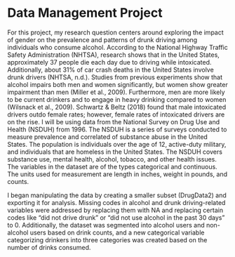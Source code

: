 # Data Management Project

For this project, my research question centers around exploring the impact of gender on the prevalence and patterns of drunk driving among individuals who consume alcohol. According to the National Highway Traffic Safety Administration (NHTSA), research shows that in the United States, approximately 37 people die each day due to driving while intoxicated. Additionally, about 31% of car crash deaths in the United States involve drunk drivers (NHTSA, n.d.). Studies from previous experiments show that alcohol impairs both men and women significantly, but women show greater impairment than men (Miller et al., 2009). Furthermore, men are more likely to be current drinkers and to engage in heavy drinking compared to women (Wilsnack et al., 2009). Schwartz & Beltz (2018) found that male intoxicated drivers outdo female rates; however, female rates of intoxicated drivers are on the rise. I will be using data from the National Survey on Drug Use and Health (NSDUH) from 1996. The NSDUH is a series of surveys conducted to measure prevalence and correlated of substance abuse in the United States. The population is individuals over the age of 12, active-duty military, and individuals that are homeless in the United States. The NSDUH covers substance use, mental health, alcohol, tobacco, and other health issues. The variables in the dataset are of the types categorical and continuous. The units used for measurement are length in inches, weight in pounds, and counts.

I began manipulating the data by creating a smaller subset (DrugData2) and exporting it for analysis. Missing codes in alcohol and drunk driving-related variables were addressed by replacing them with NA and replacing certain codes like “did not drive drunk” or “did not use alcohol in the past 30 days” to 0. Additionally, the dataset was segmented into alcohol users and non-alcohol users based on drink counts, and a new categorical variable categorizing drinkers into three categories was created based on the number of drinks consumed.
